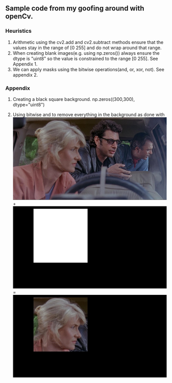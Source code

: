 ## Sample code from my goofing around with openCv.



### Heuristics
1. Arithmetic using the cv2.add and cv2.subtract methods ensure that the values stay in the range of [0 255] and do not wrap around that range.
2. When creating blank images(e.g. using np.zeros()) always ensure the dtype is "uint8" so the value is constrained to the range [0 255]. See Appendix 1.
3. We can apply masks using the bitwise operations(and, or, xor, not). See appendix 2.

### Appendix
1. Creating a black square background.
        np.zeros((300,300), dtype="uint8")

2. Using bitwise and to remove everything in the background as done with <img src="images/jp.png"> + <img src="images/RectangleMaskForJessicaFace.jpg"> = <img src="images/JessicaFaceRectangeMasked.jpg">